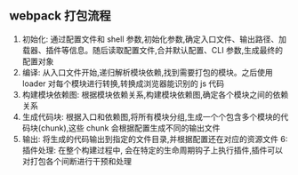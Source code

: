 ## webpack 打包流程

1. 初始化: 通过配置文件和 shell 参数,初始化参数,确定入口文件、输出路径、加载器、插件等信息。随后读取配置文件,合并默认配置、CLI 参数,生成最终的配置对象
2. 编译: 从入口文件开始,递归解析模块依赖,找到需要打包的模块。之后使用 loader 对每个模块进行转换,转换成浏览器能识别的 js 代码
3. 构建模块依赖图: 根据模块依赖关系,构建模块依赖图,确定各个模块之间的依赖关系
4. 生成代码块: 根据入口和依赖图,将所有模块分组,生成一个个包含多个模块的代码块(chunk),这些 chunk 会根据配置生成不同的输出文件
5. 输出: 将生成的代码输出到指定的文件目录,并根据配置还在对应的资源文件
6: 插件处理: 在整个构建过程中, 会在特定的生命周期钩子上执行插件,插件可以对打包各个间断进行干预和处理
<!-- webpack 打包优化
modern
打包后会生成 script type=model
针对浏览器版本 现代版浏览器和低版本浏览器

所使用的都是同一个 html
高版本浏览器可以识别 type=module 所以打包体积更小
nomodule 低版本浏览器 当加了这个标记的时候 浏览器会直接忽略

## webpack5 更新内容

1. clean-webpack-plugin 清除目录下的内容

```js
module.exports = {
  output: {
    clean: true
  }
}
```

2. 允许在模块顶层代码去使用 await
3. cache-loader 默认开启，缓存存储在内存中
4. 外部资源输出目录可自定义 assetModuleFileName,可以不用 4 的 roles
5. 模块联邦

```js
// ModuleFederationPlugin
plugins: [
  new ModuleFederationPlugin({
    name: '',
    filename: '',
    // 使用其他项目暴露的模块
    remotes: {
      '': ''
    },
    // 共享模块
    shared: {
      jqery: {}
    },
    expose: {
      '': ''
    }
  })
]
```

<Gitalk /> -->
